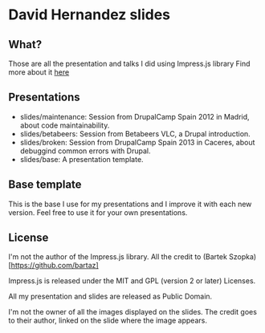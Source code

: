 # David Hernandez slides #

## What? ##

Those are all the presentation and talks I did using Impress.js library
Find more about it [here](http://bartaz.github.io/impress.js)

## Presentations ##

* slides/maintenance: Session from DrupalCamp Spain 2012 in Madrid, about code maintainability.
* slides/betabeers: Session from Betabeers VLC, a Drupal introduction.
* slides/broken: Session from DrupalCamp Spain 2013 in Caceres, about debuggind common errors with Drupal.
* slides/base: A presentation template.

## Base template ##

This is the base I use for my presentations and I improve it with each new version. Feel free to use it for your own presentations.

## License ##

I'm not the author of the Impress.js library. All the credit to (Bartek Szopka)[https://github.com/bartaz]

Impress.js is released under the MIT and GPL (version 2 or later) Licenses.

All my presentation and slides are released as Public Domain.

I'm not the owner of all the images displayed on the slides. The credit goes to their author, linked on the slide where the image appears.
